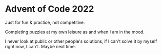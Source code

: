 # Advent of Code 2022

Just for fun & practice, not competitive.

Completing puzzles at my own leisure as and when I am in the mood.

I never look at public or other people's solutions, if I can't solve it by myself right now, I can't. Maybe next time.